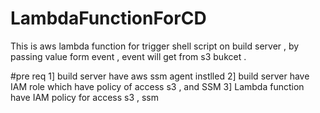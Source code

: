 # LambdaFunctionForCD
This is aws lambda function for trigger shell script on build server , by passing value form event , event will get from s3 bukcet .

#pre req
1] build server have aws ssm agent instlled 
2] build server have IAM role which have policy of access s3 , and SSM 
3] Lambda function have IAM policy for access s3 , ssm 

